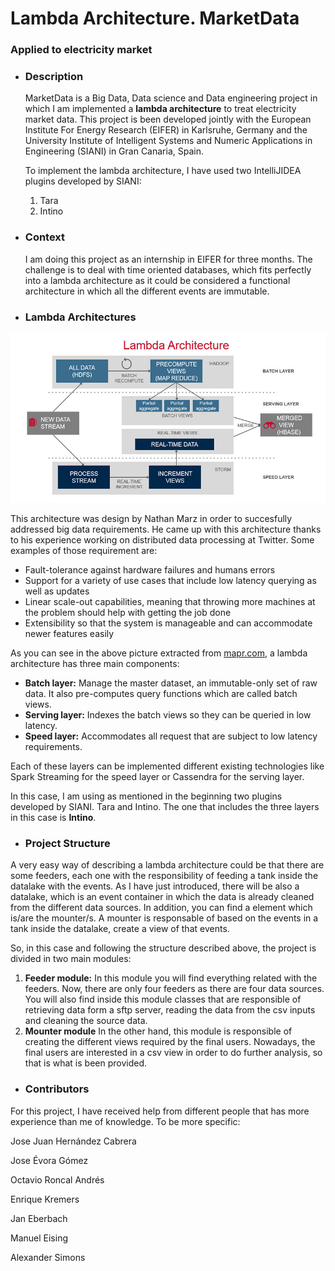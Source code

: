 # Lambda Architecture. MarketData
### Applied to electricity market

* ### Description

    MarketData is a Big Data, Data science and Data engineering project in which I am implemented a **lambda architecture** to treat electricity market data. This project is been developed jointly with the European Institute For Energy Research (EIFER) in Karlsruhe, Germany and the University Institute of Intelligent Systems and Numeric Applications in Engineering (SIANI) in Gran Canaria, Spain.
    
    To implement the lambda architecture, I have used two IntelliJIDEA plugins developed by SIANI:
    
    1. Tara
    2. Intino
    
* ### Context

    I am doing this project as an internship in EIFER for three months. The challenge is to deal with time oriented databases, which fits perfectly into a lambda architecture as it could be considered a functional architecture in which all the different events are immutable.
    
* ### Lambda Architectures
![Lambda architecture image](./lambda_architecture.PNG)

This architecture was design by Nathan Marz in order to succesfully addressed big data requirements. He came up with this architecture thanks to his experience  working on distributed data processing at Twitter. Some examples of those requirement are:
* Fault-tolerance against hardware failures and humans errors
* Support for a variety of use cases that include low latency querying as well as updates
* Linear scale-out capabilities, meaning that throwing more machines at the problem should help with getting the job done
* Extensibility so that the system is manageable and can accommodate newer features easily

As you can see in the above picture extracted from [mapr.com](https://mapr.com/developercentral/lambda-architecture/), a lambda architecture has three main components:
* **Batch layer:** Manage the master dataset, an immutable-only set of raw data. It also pre-computes query functions which are called batch views.
* **Serving layer:** Indexes the batch views so they can be queried in low latency. 
* **Speed layer:** Accommodates all request that are subject to low latency requirements.

Each of these layers can be implemented different existing technologies like Spark Streaming for the speed layer or Cassendra for the serving layer.

In this case, I am using as mentioned in the beginning two plugins developed by SIANI. Tara and Intino. The one that includes the three layers in this case is **Intino**.

* ### Project Structure

A very easy way of describing a lambda architecture could be that there are some feeders, each one with the responsibility of feeding a tank inside the datalake with the events. As I have just introduced, there will be also a datalake, which is an event container in which the data is already cleaned from the different data sources. In addition, you can find a element which is/are the mounter/s. A mounter is responsable of based on the events in a tank inside the datalake, create a view of that events.

So, in this case and following the structure described above, the project is divided in two main modules:
1. **Feeder module:** In this module you will find everything related with the feeders. Now, there are only four feeders as there are four data sources. You will also find inside this module classes that are responsible of retrieving data form a sftp server, reading the data from the csv inputs and cleaning the source data.
2. **Mounter module** In the other hand, this module is responsible of creating the different views required by the final users. Nowadays, the final users are interested in a csv view in order to do further analysis, so that is what is been provided.

* ### Contributors

For this project, I have received help from different people that has more experience than me of knowledge. To be more specific:

Jose Juan Hernández Cabrera

Jose Évora Gómez

Octavio Roncal Andrés

Enrique Kremers

Jan Eberbach

Manuel Eising

Alexander Simons